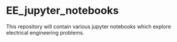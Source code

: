 # EE_jupyter_notebooks
This repository will contain various jupyter notebooks which explore electrical engineering problems.
